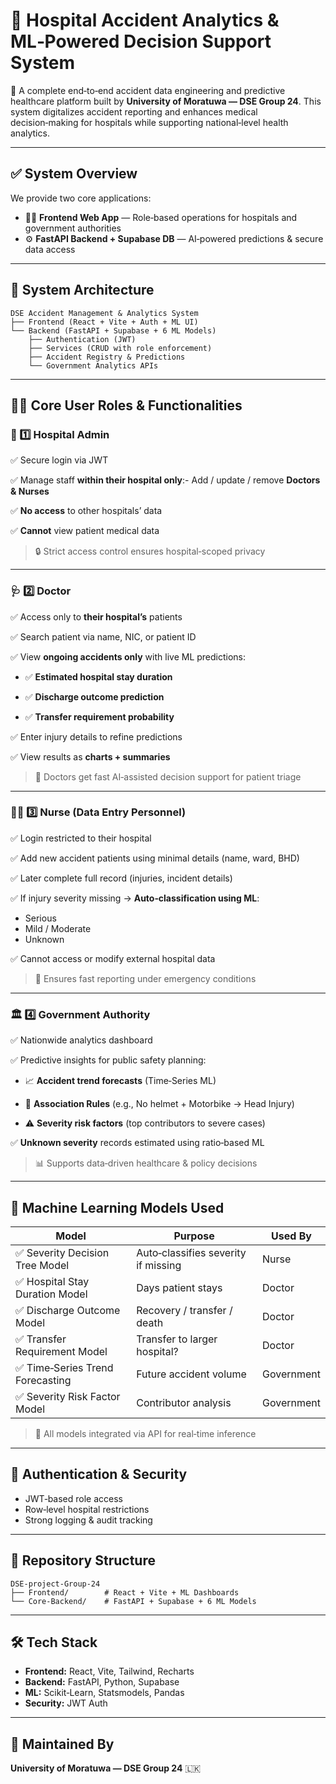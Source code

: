 # 🏥 Hospital Accident Analytics & ML‑Powered Decision Support System

🚀 A complete end‑to‑end accident data engineering and predictive healthcare platform built by **University of Moratuwa — DSE Group 24**.
This system digitalizes accident reporting and enhances medical decision‑making for hospitals while supporting national‑level health analytics.

---

## ✅ System Overview

We provide two core applications:

- 👨‍⚕️ **Frontend Web App** — Role‑based operations for hospitals and government authorities
- ⚙️ **FastAPI Backend + Supabase DB** — AI‑powered predictions & secure data access

---

## 🧩 System Architecture

```
DSE Accident Management & Analytics System
├── Frontend (React + Vite + Auth + ML UI)
└── Backend (FastAPI + Supabase + 6 ML Models)
    ├── Authentication (JWT)
    ├── Services (CRUD with role enforcement)
    ├── Accident Registry & Predictions
    └── Government Analytics APIs
```

---

## 🧑‍💼 Core User Roles & Functionalities

### 🏥 1️⃣ Hospital Admin

✅ Secure login via JWT

✅ Manage staff **within their hospital only**:- Add / update / remove **Doctors & Nurses**

✅ **No access** to other hospitals’ data
  
✅ **Cannot** view patient medical data

> 🔒 Strict access control ensures hospital‑scoped privacy

---

### 🩺 2️⃣ Doctor

✅ Access only to **their hospital’s** patients

✅ Search patient via name, NIC, or patient ID

✅ View **ongoing accidents only** with live ML predictions:

- ✅ **Estimated hospital stay duration**
 
- ✅ **Discharge outcome prediction**
 
- ✅ **Transfer requirement probability**

✅ Enter injury details to refine predictions
  
✅ View results as **charts + summaries**

> 🎯 Doctors get fast AI‑assisted decision support for patient triage

---

### 👩‍⚕️ 3️⃣ Nurse (Data Entry Personnel)

✅ Login restricted to their hospital

✅ Add new accident patients using minimal details (name, ward, BHD)

✅ Later complete full record (injuries, incident details)

✅ If injury severity missing → **Auto‑classification using ML**:

- Serious
- Mild / Moderate
- Unknown

✅ Cannot access or modify external hospital data

> 📝 Ensures fast reporting under emergency conditions

---

### 🏛️ 4️⃣ Government Authority

✅ Nationwide analytics dashboard

✅ Predictive insights for public safety planning:

- 📈 **Accident trend forecasts** (Time‑Series ML)

- 🔗 **Association Rules** (e.g., No helmet + Motorbike → Head Injury)

- ⚠️ **Severity risk factors** (top contributors to severe cases)

✅ **Unknown severity** records estimated using ratio‑based ML

> 📊 Supports data‑driven healthcare & policy decisions

---

## 🤖 Machine Learning Models Used

| Model                            | Purpose                             | Used By    |
| -------------------------------- | ----------------------------------- | ---------- |
| ✅ Severity Decision Tree Model  | Auto‑classifies severity if missing | Nurse      |
| ✅ Hospital Stay Duration Model  | Days patient stays                  | Doctor     |
| ✅ Discharge Outcome Model       | Recovery / transfer / death         | Doctor     |
| ✅ Transfer Requirement Model    | Transfer to larger hospital?        | Doctor     |
| ✅ Time‑Series Trend Forecasting | Future accident volume              | Government |
| ✅ Severity Risk Factor Model    | Contributor analysis                | Government |

> 🧠 All models integrated via API for real‑time inference

---

## 🔐 Authentication & Security

- JWT‑based role access
- Row‑level hospital restrictions
- Strong logging & audit tracking

---

## 📂 Repository Structure

```
DSE-project-Group-24
├── Frontend/        # React + Vite + ML Dashboards
└── Core-Backend/    # FastAPI + Supabase + 6 ML Models
```

---

## 🛠️ Tech Stack

- **Frontend:** React, Vite, Tailwind, Recharts
- **Backend:** FastAPI, Python, Supabase
- **ML:** Scikit‑Learn, Statsmodels, Pandas
- **Security:** JWT Auth

---

## 👥 Maintained By

**University of Moratuwa — DSE Group 24** 🇱🇰
